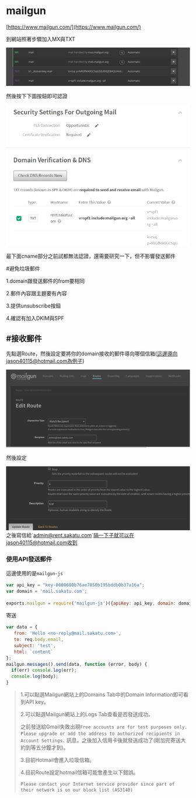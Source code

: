# mailgun

[https://www.mailgun.com/](https://www.mailgun.com/)

到網站照著步驟加入MX與TXT

![](../.gitbook/assets/螢幕快照%202018-01-21%20下午6.56.11.png)

然後按下下圖按鈕即可認證

![](../.gitbook/assets/52.png)

最下面cname部分之前試都無法認證，還需要研究一下，但不影響發送郵件

\#避免垃圾郵件

1.domain跟發送郵件的from要相同

2.郵件內容跟主題要有內容

3.提供unsubscribe按鈕

4.確認有加入DKIM與SPF

## \#接收郵件

先點選Route，然後設定要將你的domain接收的郵件導向哪個信箱\(這邊導向jason40115@hotmail.com為例子\)

![](../.gitbook/assets/2.png)

然後設定

![](../.gitbook/assets/3.png)之後寫信給\`admin@rent.sakatu.com\`隔一下子就可以在jason40115@hotmail.com收到

### 使用API發送郵件

這邊使用的是`mailgun-js`

```javascript
var api_key = "key-0000680b76ae7850b195bddb0b37a16a";
var domain = 'mail.sakatu.com';

exports.mailgun = require('mailgun-js')({apiKey: api_key, domain: domain});
```

寄送

```javascript
var data = {
   from: 'Hello <no-reply@mail.sakatu.com>',
   to: req.body.email,
   subject: 'test',
   html: `content`
};
mailgun.messages().send(data, function (error, body) {
  if(err) console.log(err);
  console.log(body);
}
```

> 1.可以點選Mailgun網站上的Domains Tab中的Domain Information即可看到API key。
>
> 2.可以點選Mailgun網站上的Logs Tab查看是否發送成功。
>
> 之前發送給Gmail失敗出現`Free accounts are for test purposes only. Please upgrade or add the address to authorized recipients in Account Settings.` 訊息，之後加入信用卡後就發送成功了\(剛加完寄送大約到等五分鐘才到\)。
>
> 3.目前Hotmail會進入垃圾信箱。
>
> 4.目前Route設定hotmail信箱可能會產生以下錯誤。
>
> ```text
> Please contact your Internet service provider since part of their network is on our block list (AS3140)
> ```

